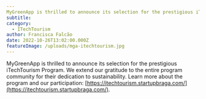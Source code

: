 ```yaml
---
MyGreenApp is thrilled to announce its selection for the prestigious iTechTourism Program. 
subtitle: 
category:
  - ITechTourism
author: Francisca Falcão
date: 2022-10-26T13:02:00.000Z
featureImage: /uploads/mga-itechtourism.jpg
---
```

MyGreenApp is thrilled to announce its selection for the prestigious iTechTourism Program. We extend our gratitude to the entire program community for their dedication to sustainability. Learn more about the program and our participation: [https://itechtourism.startupbraga.com/](https://itechtourism.startupbraga.com/).